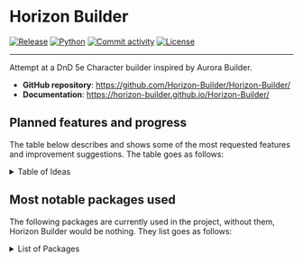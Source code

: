 <!--
   Copyright 2024 GustavoSchip

   Licensed under the Apache License, Version 2.0 (the "License");
   you may not use this file except in compliance with the License.
   You may obtain a copy of the License at

       http://www.apache.org/licenses/LICENSE-2.0

   Unless required by applicable law or agreed to in writing, software
   distributed under the License is distributed on an "AS IS" BASIS,
   WITHOUT WARRANTIES OR CONDITIONS OF ANY KIND, either express or implied.
   See the License for the specific language governing permissions and
   limitations under the License.
-->

# Horizon Builder

[![Release](https://img.shields.io/github/v/release/Horizon-Builder/Horizon-Builder)](https://img.shields.io/github/v/release/Horizon-Builder/Horizon-Builder)
[![Python](https://img.shields.io/badge/Python-v3.11-blue)](https://www.python.org/downloads/release/python-311/)
[![Commit activity](https://img.shields.io/github/commit-activity/m/Horizon-Builder/Horizon-Builder)](https://img.shields.io/github/commit-activity/m/Horizon-Builder/Horizon-Builder)
[![License](https://img.shields.io/github/license/Horizon-Builder/Horizon-Builder)](https://img.shields.io/github/license/Horizon-Builder/Horizon-Builder)

---

Attempt at a DnD 5e Character builder inspired by Aurora Builder.

- **GitHub repository**: <https://github.com/Horizon-Builder/Horizon-Builder/>
- **Documentation**: <https://horizon-builder.github.io/Horizon-Builder/>

## Planned features and progress

The table below describes and shows some of the most requested features and improvement suggestions. The table goes as
follows:

<details>
<summary>Table of Ideas</summary>

| Idea                                                        | Description                                                                                                                                                                                                                         | Priority | Progress |
| ----------------------------------------------------------- | ----------------------------------------------------------------------------------------------------------------------------------------------------------------------------------------------------------------------------------- | -------- | -------- |
| (Graphical) User Interface                                  | Make it easier to work with data for the end user.                                                                                                                                                                                  | MED      | ~0%      |
| Modular + configurable PDFs                                 | Make all kinds of DnD Character Sheet PDFs compatible for more variety and customisation options.                                                                                                                                   | LOW      | N/A      |
| Combat + utilities for game sessions                        | Make playing using a computer/laptop more bearable by implementing a unique sheet section with all important (combat) stats near each other and also provide tools such as a dice roller for attacks, saves and skills.             | LOW      | N/A      |
| Local web app for better compatibility                      | Make this builder have a fully fledged integrated web app to have compatibility with almost every OS.                                                                                                                               | HIGH     | ~40%     |
| Custom content (YML) editor/studio                          | Make a dedicated section to the app that makes producing custom content much easier.                                                                                                                                                | MED      | N/A      |
| Cache system to speed up (custom) content (YML) (If needed) | Make it so that (if needed) (custom) content can be cached for faster load times.                                                                                                                                                   | MED      | N/A      |
| DM Source control + campaign level config files for sources | Make it possible for DMs to specify which sources can and cannot be used by the players for character creation, these rules can be defined in a campaign configuration that can be replicated on all or selected players by the DM. | LOW      | N/A      |
| Websockets for DM \<-> Player Aurora sessions               | Make it even possible that more clients can connect to each other via the use of websockets, the setup should be as straight forward as possible.                                                                                   | LOW      | ~0%      |
| Server/Interface only mode + mixed mode                     | Make it be able to run in only Server or Interface mode, while still making sure that having both in the same process is supported.                                                                                                 | MED      | ~66%     |
| Campaign design tools + notes                               | Make a dedicated section for campaign related tools for DMs, a notes section would also increase productivity.                                                                                                                      | LOW      | N/A      |

</details>

## Most notable packages used

The following packages are currently used in the project, without them, Horizon Builder would be nothing. They list goes
as follows:

<details>
<summary>List of Packages</summary>

- [FastAPI](https://github.com/tiangolo/fastapi)
- [Flask-SocketIO](https://github.com/miguelgrinberg/flask-socketio)
- [gevent](https://github.com/gevent/gevent)
- [$ click\_](https://github.com/pallets/click)
- [PyYAML](https://github.com/yaml/pyyaml)
- [Pydantic](https://docs.pydantic.dev/latest/)

</details>
